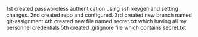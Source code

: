 1st created passwordless authentication using ssh keygen and setting changes.
2nd created repo and configured.
3rd created new branch named git-assignment
4th created new file named secret.txt which having all my personnel credentials
5th created .gitignore file which contains secret.txt
